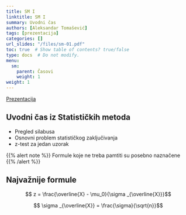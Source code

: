 ```yaml
---
title: SM I
linktitle: SM I
summary: Uvodni čas
authors: [Aleksandar Tomašević]
tags: [prezentacija]
categories: []
url_slides: "/files/sm-01.pdf"
toc: true  # Show table of contents? true/false
type: docs  # Do not modify.
menu:
  sm:
    parent: Časovi
    weight: 1
weight: 1
---
```


[Prezentacija](/files/sm-01.pdf)

## Uvodni čas iz Statističkih metoda

- Pregled silabusa
- Osnovni problem statističkog zaključivanja
- z-test za jedan uzorak

{{% alert note %}}
Formule koje ne treba pamtiti su posebno naznačene
{{% /alert %}}

## Najvažnije formule


$$ z = \frac{\overline{X} - \mu_0}{\sigma _{\overline{X}}}$$


$$ \sigma _{\overline{X}} = \frac{\sigma}{\sqrt{n}}$$
